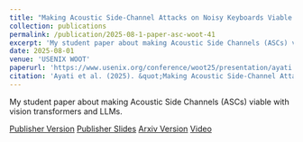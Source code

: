 ```yaml
---
title: "Making Acoustic Side-Channel Attacks on Noisy Keyboards Viable with LLM-Assisted Spectrograms Typo Correction"
collection: publications
permalink: /publication/2025-08-1-paper-asc-woot-41
excerpt: 'My student paper about making Acoustic Side Channels (ASCs) viable with vision transformers and LLMs.'
date: 2025-08-01
venue: 'USENIX WOOT'
paperurl: 'https://www.usenix.org/conference/woot25/presentation/ayati'
citation: 'Ayati et al. (2025). &quot;Making Acoustic Side-Channel Attacks on Noisy Keyboards Viable with LLM-Assisted Spectrograms Typo Correction&quot; <i>USENIX WOOT</i>. 1(1).'
---
```

My student paper about making Acoustic Side Channels (ASCs) viable with vision transformers and LLMs.

[Publisher Version](https://www.usenix.org/system/files/woot25-ayati.pdf)
[Publisher Slides](https://www.usenix.org/sites/default/files/conference/protected-files/woot25_slides_ayati.pdf)
[Arxiv Version](https://arxiv.org/abs/2504.11622)
[Video](https://www.youtube.com/watch?v=HyrpQjZ0T8w)
